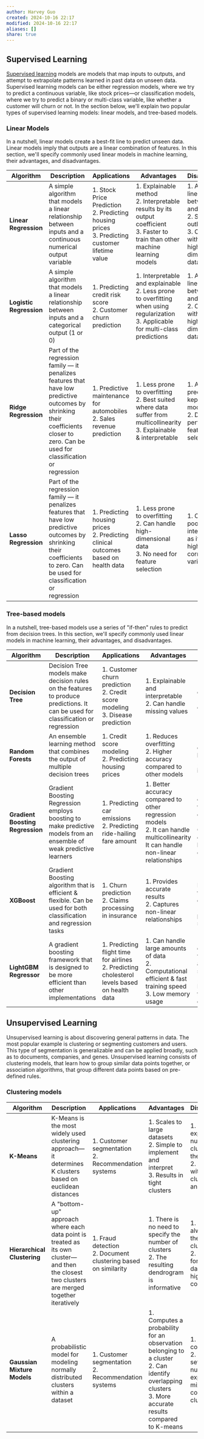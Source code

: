 ```yaml
---
author: Harvey Guo
created: 2024-10-16 22:17
modified: 2024-10-16 22:17
aliases: []
share: true
---
```

## Supervised Learning

[Supervised learning](https://www.datacamp.com/blog/supervised-machine-learning) models are models that map inputs to outputs, and attempt to extrapolate patterns learned in past data on unseen data. Supervised learning models can be either regression models, where we try to predict a continuous variable, like stock prices—or classification models, where we try to predict a binary or multi-class variable, like whether a customer will churn or not. In the section below, we'll explain two popular types of supervised learning models: linear models, and tree-based models.
### Linear Models

In a nutshell, linear models create a best-fit line to predict unseen data. Linear models imply that outputs are a linear combination of features. In this section, we'll specify commonly used linear models in machine learning, their advantages, and disadvantages.


| **Algorithm**           | **Description**                                                                                                                                                                      | **Applications**                                                                                   | **Advantages**                                                                                                                          | **Disadvantages**                                                                                                               |
| ----------------------- | ------------------------------------------------------------------------------------------------------------------------------------------------------------------------------------ | -------------------------------------------------------------------------------------------------- | --------------------------------------------------------------------------------------------------------------------------------------- | ------------------------------------------------------------------------------------------------------------------------------- |
| **Linear Regression**   | A simple algorithm that models a linear relationship between inputs and a continuous numerical output variable                                                                       | 1. Stock Price Prediction<br>2. Predicting housing prices<br>3. Predicting customer lifetime value | 1. Explainable method<br>2. Interpretable results by its output coefficient<br>3. Faster to train than other machine learning models    | 1. Assumes linearity between inputs and output<br>2. Sensitive to outliers<br>3. Can underfit with small, high-dimensional data |
| **Logistic Regression** | A simple algorithm that models a linear relationship between inputs and a categorical output (1 or 0)                                                                                | 1. Predicting credit risk score<br>2. Customer churn prediction                                    | 1. Interpretable and explainable<br>2. Less prone to overfitting when using regularization<br>3. Applicable for multi-class predictions | 1. Assumes linearity between inputs and outputs<br>2. Can overfit with small, high-dimensional data                             |
| **Ridge Regression**    | Part of the regression family — it penalizes features that have low predictive outcomes by shrinking their coefficients closer to zero. Can be used for classification or regression | 1. Predictive maintenance for automobiles<br>2. Sales revenue prediction                           | 1. Less prone to overfitting<br>2. Best suited where data suffer from multicollinearity<br>3. Explainable & interpretable               | 1. All the predictors are kept in the final model<br>2. Doesn't perform feature selection                                       |
| **Lasso Regression**    | Part of the regression family — it penalizes features that have low predictive outcomes by shrinking their coefficients to zero. Can be used for classification or regression        | 1. Predicting housing prices<br>2. Predicting clinical outcomes based on health data               | 1. Less prone to overfitting<br>2. Can handle high-dimensional data<br>3. No need for feature selection                                 | 1. Can lead to poor interpretability as it can keep highly correlated variables                                                 |

### Tree-based models
In a nutshell, tree-based models use a series of "if-then" rules to predict from decision trees. In this section, we'll specify commonly used linear models in machine learning, their advantages, and disadvantages.

| **Algorithm**                    | **Description**                                                                                                                  | **Applications**                                                                                | **Advantages**                                                                                                                               | **Disadvantages**                                                                                                    |
| -------------------------------- | -------------------------------------------------------------------------------------------------------------------------------- | ----------------------------------------------------------------------------------------------- | -------------------------------------------------------------------------------------------------------------------------------------------- | -------------------------------------------------------------------------------------------------------------------- |
| **Decision Tree**                | Decision Tree models make decision rules on the features to produce predictions. It can be used for classification or regression | 1. Customer churn prediction<br>2. Credit score modeling<br>3. Disease prediction               | 1. Explainable and interpretable<br>2. Can handle missing values                                                                             | 1. Prone to overfitting<br>2. Sensitive to outliers                                                                  |
| **Random Forests**               | An ensemble learning method that combines the output of multiple decision trees                                                  | 1. Credit score modeling<br>2. Predicting housing prices                                        | 1. Reduces overfitting<br>2. Higher accuracy compared to other models                                                                        | 1. Training complexity can be high<br>2. Not very interpretable                                                      |
| **Gradient Boosting Regression** | Gradient Boosting Regression employs boosting to make predictive models from an ensemble of weak predictive learners             | 1. Predicting car emissions<br>2. Predicting ride-hailing fare amount                           | 1. Better accuracy compared to other regression models<br>2. It can handle multicollinearity  <br>    It can handle non-linear relationships | 1. Sensitive to outliers and can therefore cause overfitting<br>2. Computationally expensive and has high complexity |
| **XGBoost**                      | Gradient Boosting algorithm that is efficient & flexible. Can be used for both classification and regression tasks               | 1. Churn prediction<br>2. Claims processing in insurance                                        | 1. Provides accurate results<br>2. Captures non-linear relationships                                                                         | 1. Hyperparameter tuning can be complex<br>2. Does not perform well on sparse datasets                               |
| **LightGBM Regressor**           | A gradient boosting framework that is designed to be more efficient than other implementations                                   | 1. Predicting flight time for airlines<br>2. Predicting cholesterol levels based on health data | 1. Can handle large amounts of data<br>2. Computational efficient & fast training speed<br>3. Low memory usage                               | 1. Can overfit due to leaf-wise splitting and high sensitivity<br>2. Hyperparameter tuning can be complex            |

## Unsupervised Learning
Unsupervised learning is about discovering general patterns in data. The most popular example is clustering or segmenting customers and users. This type of segmentation is generalizable and can be applied broadly, such as to documents, companies, and genes. Unsupervised learning consists of clustering models, that learn how to group similar data points together, or association algorithms, that group different data points based on pre-defined rules. 

### Clustering models

| **Algorithm**               | **Description**                                                                                                                              | **Applications**                                                 | **Advantages**                                                                                                                                              | **Disadvantages**                                                                                                          |
| --------------------------- | -------------------------------------------------------------------------------------------------------------------------------------------- | ---------------------------------------------------------------- | ----------------------------------------------------------------------------------------------------------------------------------------------------------- | -------------------------------------------------------------------------------------------------------------------------- |
| **K-Means**                 | K-Means is the most widely used clustering approach—it determines K clusters based on euclidean distances                                    | 1. Customer segmentation<br>2. Recommendation systems            | 1. Scales to large datasets<br>2. Simple to implement and interpret<br>3. Results in tight clusters                                                         | 1. Requires the expected number of clusters from the beginning<br>2. Has troubles with varying cluster sizes and densities |
| **Hierarchical Clustering** | A "bottom-up" approach where each data point is treated as its own cluster—and then the closest two clusters are merged together iteratively | 1. Fraud detection<br>2. Document clustering based on similarity | 1. There is no need to specify the number of clusters<br>2. The resulting dendrogram is informative                                                         | 1. Doesn’t always result in the best clustering<br>2. Not suitable for large datasets due to high complexity               |
| **Gaussian Mixture Models** | A probabilistic model for modeling normally distributed clusters within a dataset                                                            | 1. Customer segmentation<br>2. Recommendation systems            | 1. Computes a probability for an observation belonging to a cluster<br>2. Can identify overlapping clusters<br>3. More accurate results compared to K-means | 1. Requires complex tuning<br>2. Requires setting the number of expected mixture components or clusters                    |
